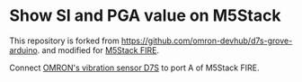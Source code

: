# Show SI and PGA value on M5Stack

This repository is forked from https://github.com/omron-devhub/d7s-grove-arduino.
and modified for [M5Stack FIRE](https://docs.m5stack.com/#/en/core/fire).

Connect [OMRON's vibration sensor D7S](https://www.mouser.jp/new/Omron-Electronics/omron-d7s-sensor/) to port A of M5Stack FIRE.

